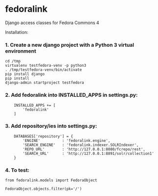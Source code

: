 # fedoralink
Django access classes for Fedora Commons 4

Installation:

### 1. Create a new django project with a Python 3 virtual environment

```
cd /tmp
virtualenv testfedora-venv -p python3
. /tmp/testfedora-venv/bin/activate
pip install django
pip install 
django-admin startproject testfedora
```

### 2. Add fedoralink into INSTALLED_APPS in settings.py:
```
    INSTALLED_APPS += [
        'fedoralink'
    ]
```
### 3. Add repository/ies into settings.py:
```
    DATABASES['repository'] = {
        'ENGINE'          : 'fedoralink.engine',
        'SEARCH_ENGINE'   : 'fedoralink.indexer.SOLRIndexer',
        'REPO_URL'        : 'http://127.0.0.1:8080/fcrepo/rest',
        'SEARCH_URL'      : 'http://127.0.0.1:8891/solr/collection1'
    }
```

### 4. To test:

```
from fedoralink.models import FedoraObject

FedoraObject.objects.filter(pk='/')
```
